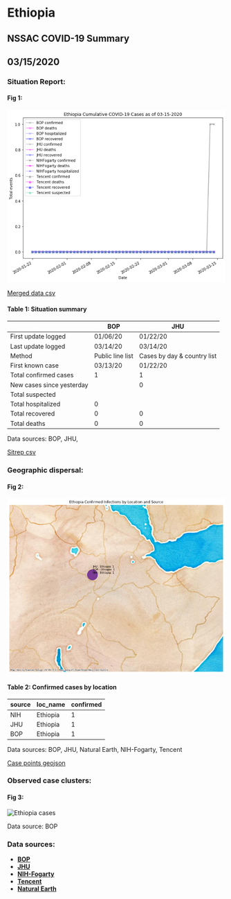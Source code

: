 # Ethiopia
## NSSAC COVID-19 Summary
## 03/15/2020



### Situation Report:
#### Fig 1:
![Ethiopia cases](../merged_histories/Ethiopia_merged_histories.png)

[Merged data csv](https://github.com/SchlittDataSci/SchlittDataSci.github.io/blob/master/data/tables/Ethiopia_merged_daily.csv)

#### Table 1: Situation summary


|                           | BOP              | JHU                         |
|---------------------------|------------------|-----------------------------|
| First update logged       | 01/06/20         | 01/22/20                    |
| Last update logged        | 03/14/20         | 03/14/20                    |
| Method                    | Public line list | Cases by day & country list |
| First known case          | 03/13/20         | 01/22/20                    |
| Total confirmed cases     | 1                | 1                           |
| New cases since yesterday |                  | 0                           |
| Total suspected           |                  |                             |
| Total hospitalized        | 0                |                             |
| Total recovered           | 0                | 0                           |
| Total deaths              | 0                | 0                           |

Data sources: BOP, JHU, 


[Sitrep csv](https://github.com/SchlittDataSci/SchlittDataSci.github.io/blob/master/data/tables/Ethiopia_sitrep.csv)

### Geographic dispersal:
#### Fig 2:
![Ethiopia mapped](../case_locs/Ethiopia_case_locs.png)

#### Table 2: Confirmed cases by location


| source   | loc_name   |   confirmed |
|----------|------------|-------------|
| NIH      | Ethiopia   |           1 |
| JHU      | Ethiopia   |           1 |
| BOP      | Ethiopia   |           1 |

Data sources: BOP, JHU, Natural Earth, NIH-Fogarty, Tencent


[Case points geojson](https://github.com/SchlittDataSci/SchlittDataSci.github.io/blob/master/data/shapes/Ethiopia_case_locs.geojson)

### Observed case clusters:
#### Fig 3:
![Ethiopia cases](../cluster_analysis/Ethiopia_imported_cases_BOP.png)



Data source: BOP


### Data sources:
* **[BOP](https://github.com/beoutbreakprepared/nCoV2019)**
* **[JHU](https://github.com/CSSEGISandData/COVID-19)** 
* **[NIH-Fogarty](https://docs.google.com/spreadsheets/d/1jS24DjSPVWa4iuxuD4OAXrE3QeI8c9BC1hSlqr-NMiU/edit#gid=1187587451)** 
* **[Tencent](https://news.qq.com/zt2020/page/feiyan.htm)**
* **[Natural Earth](https://www.naturalearthdata.com/forums/forum/natural-earth-map-data/cultural-vectors/admin-1-states-provinces-and-their-boundaries/)**

<!-- Global site tag (gtag.js) - Google Analytics -->
<script async src="https://www.googletagmanager.com/gtag/js?id=UA-158816269-1"></script>
<script>
  window.dataLayer = window.dataLayer || [];
  function gtag(){dataLayer.push(arguments);}
  gtag('js', new Date());

  gtag('config', 'UA-158816269-1');
</script>